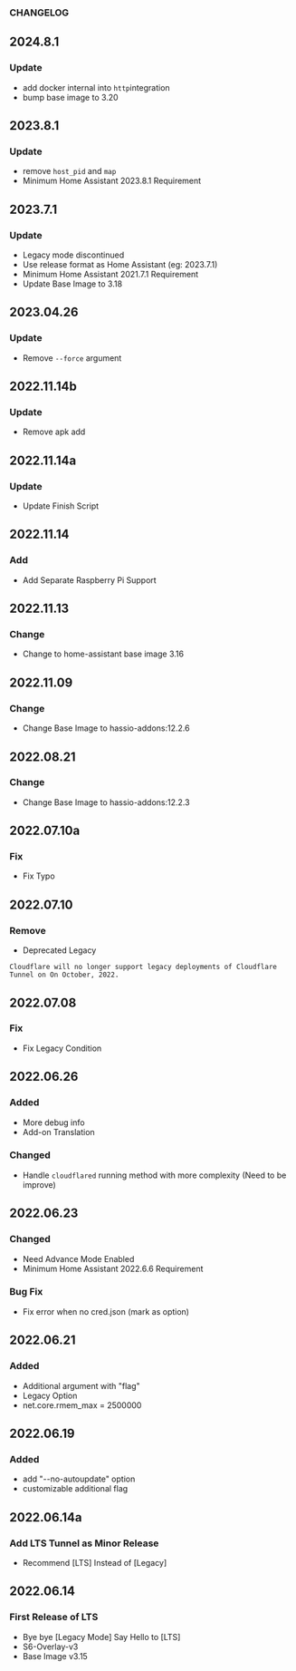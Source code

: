 ### CHANGELOG

## 2024.8.1
### Update
  - add docker internal into ```http```integration
  - bump base image to 3.20

## 2023.8.1
### Update
  - remove ```host_pid``` and ```map```
  - Minimum Home Assistant 2023.8.1 Requirement

## 2023.7.1
### Update
  - Legacy mode discontinued
  - Use release format as Home Assistant (eg: 2023.7.1)
  - Minimum Home Assistant 2021.7.1 Requirement
  - Update Base Image to 3.18

## 2023.04.26
### Update
  - Remove ```--force``` argument

## 2022.11.14b
### Update

  - Remove apk add

## 2022.11.14a
### Update

  - Update Finish Script


## 2022.11.14
### Add

  - Add Separate Raspberry Pi Support

## 2022.11.13
### Change

  - Change to home-assistant base image 3.16

## 2022.11.09
### Change

  - Change Base Image to hassio-addons:12.2.6

## 2022.08.21
### Change

  - Change Base Image to hassio-addons:12.2.3

## 2022.07.10a
### Fix

  - Fix Typo

## 2022.07.10
### Remove

  - Deprecated Legacy 
```
Cloudflare will no longer support legacy deployments of Cloudflare Tunnel on On October, 2022. 
```

## 2022.07.08
### Fix

  - Fix Legacy Condition

## 2022.06.26
### Added

  - More debug info
  - Add-on Translation

### Changed

  - Handle ```cloudflared``` running method with more complexity (Need to be improve)

## 2022.06.23
### Changed

  - Need Advance Mode Enabled
  - Minimum Home Assistant 2022.6.6 Requirement

### Bug Fix

  - Fix error when no cred.json (mark as option)


## 2022.06.21 
### Added

  - Additional argument with "flag"
  - Legacy Option
  - net.core.rmem_max = 2500000

## 2022.06.19
### Added

- add "--no-autoupdate" option
- customizable additional flag

## 2022.06.14a
### Add LTS Tunnel as Minor Release 

- Recommend [LTS] Instead of [Legacy]


## 2022.06.14
### First Release of LTS

- Bye bye [Legacy Mode] Say Hello to [LTS]
- S6-Overlay-v3
- Base Image v3.15




